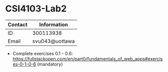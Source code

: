# CSI4103-Lab2

| Contact      | Information |
| ----------- | ----------- |
| ID      | 300113938       |
| Email   | svu043@uottawa        |

* Complete exercises 0.1 - 0.6: https://fullstackopen.com/en/part0/fundamentals_of_web_apps#exercises-0-1-0-6 (mandatory)
